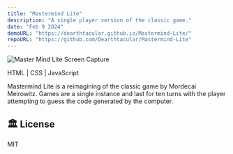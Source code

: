 ```yaml
---
title: "Mastermind Lite"
description: "A single player version of the classic game."
date: "Feb 9 2024"
demoURL: "https://dearthtacular.github.io/Mastermind-Lite/"
repoURL: "https://github.com/Dearthtacular/Mastermind-Lite"
---
```


<!-- ![Astro Sphere Lighthouse Score](/astro-sphere.jpg)<a href="//imgur.com/a/GK3eiZT"> -->
![Master Mind Lite Screen Capture](https://i.imgur.com/89PDpcv.png)

HTML | CSS | JavaScript

Mastermind Lite is a reimagining of the classic game by Mordecai Meirowitz.  Games are a single instance and last for ten turns
with the player attempting to guess the code generated by the computer.

## 🏛️ License

MIT